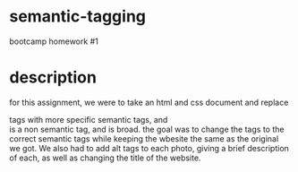 # semantic-tagging
bootcamp homework #1

# description
for this assignment, we were to take an html and css document and replace <div> tags with more specific semantic tags, and <div> is a non semantic tag, and is broad. the goal was to change the tags to the correct semantic tags while keeping the wbesite the same as the original we got. We also had to add alt tags to each photo, giving a brief description of each, as well as changing the title of the website.



